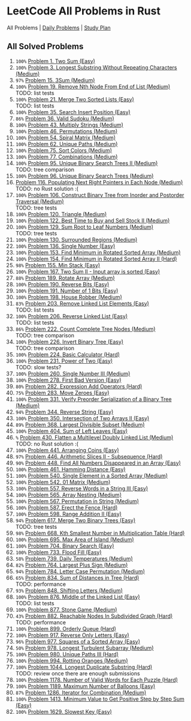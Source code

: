 LeetCode All Problems in Rust
=============================

All Problems | [Daily Problems](DAILY.md) | [Study Plan](STUDY_PLAN.md)

All Solved Problems
-------------------

1. `100%` [Problem 1. Two Sum (Easy)](problem_0001/)
2. `100%` [Problem 3. Longest Substring Without Repeating Characters (Medium)](problem_0003/)
3. `97%` [Problem 15. 3Sum (Medium)](problem_0015/)
4. `100%` [Problem 19. Remove Nth Node From End of List (Medium)](problem_0019/) \
    TODO: list tests
5. `100%` [Problem 21. Merge Two Sorted Lists (Easy)](problem_0021/) \
    TODO: list tests
6. `100%` [Problem 35. Search Insert Position (Easy)](problem_0035/)
7. `86%` [Problem 36. Valid Sudoku (Medium)](problem_0036/)
8. `100%` [Problem 43. Multiply Strings (Medium)](problem_0043/)
9. `100%` [Problem 46. Permutations (Medium)](problem_0046/)
10. `100%` [Problem 54. Spiral Matrix (Medium)](problem_0054/)
11. `100%` [Problem 62. Unique Paths (Medium)](problem_0062/)
12. `100%` [Problem 75. Sort Colors (Medium)](problem_0075/)
13. `100%` [Problem 77. Combinations (Medium)](problem_0077/)
14. `100%` [Problem 95. Unique Binary Search Trees II (Medium)](problem_0095/) \
    TODO: tree comparison
15. `100%` [Problem 96. Unique Binary Search Trees (Medium)](problem_0096/)
16. [Problem 116. Populating Next Right Pointers in Each Node (Medium)](problem_0116/) \
    TODO: no Rust solution :(
17. `100%` [Problem 106. Construct Binary Tree from Inorder and Postorder Traversal (Medium)](problem_0106/) \
    TODO: tree tests
18. `100%` [Problem 120. Triangle (Medium)](problem_0120/)
19. `100%` [Problem 122. Best Time to Buy and Sell Stock II (Medium)](problem_0122/)
20. `100%` [Problem 129. Sum Root to Leaf Numbers (Medium)](problem_0129/) \
    TODO: tree tests
21. `100%` [Problem 130. Surrounded Regions (Medium)](problem_0130/)
22. `100%` [Problem 136. Single Number (Easy)](problem_0136/)
23. `100%` [Problem 153. Find Minimum in Rotated Sorted Array (Medium)](problem_0153/)
24. `100%` [Problem 154. Find Minimum in Rotated Sorted Array II (Hard)](problem_0154/)
25. `98%` [Problem 155. Min Stack (Easy)](problem_0155/)
26. `100%` [Problem 167. Two Sum II - Input array is sorted (Easy)](problem_0167/)
27. `88%` [Problem 189. Rotate Array (Medium)](problem_0189/)
28. `100%` [Problem 190. Reverse Bits (Easy)](problem_0190/)
29. `100%` [Problem 191. Number of 1 Bits (Easy)](problem_0191/)
30. `100%` [Problem 198. House Robber (Medium)](problem_0198/)
31. `83%` [Problem 203. Remove Linked List Elements (Easy)](problem_0203/) \
    TODO: list tests
32. `100%` [Problem 206. Reverse Linked List (Easy)](problem_0206/) \
    TODO: list tests
33. `86%` [Problem 222. Count Complete Tree Nodes (Medium)](problem_0222/) \
    TODO: tree comparison
34. `100%` [Problem 226. Invert Binary Tree (Easy)](problem_0226/) \
    TODO: tree comparison
35. `100%` [Problem 224. Basic Calculator (Hard)](problem_0224/)
36. `100%` [Problem 231. Power of Two (Easy)](problem_0231/) \
    TODO: slow tests?
37. `100%` [Problem 260. Single Number III (Medium)](problem_0260/)
38. `100%` [Problem 278. First Bad Version (Easy)](problem_0278/)
39. `80%` [Problem 282. Expression Add Operators (Hard)](problem_0282/)
40. `75%` [Problem 283. Move Zeroes (Easy)](problem_0283/)
41. `100%` [Problem 331. Verify Preorder Serialization of a Binary Tree (Medium)](problem_0331/)
42. `94%` [Problem 344. Reverse String (Easy)](problem_0344/)
43. `100%` [Problem 350. Intersection of Two Arrays II (Easy)](problem_0350/)
44. `89%` [Problem 368. Largest Divisible Subset (Medium)](problem_0368/)
45. `100%` [Problem 404. Sum of Left Leaves (Easy)](problem_0404/)
46. `%` [Problem 430. Flatten a Multilevel Doubly Linked List (Medium)](problem_0430/) \
    TODO: no Rust solution :(
47. `100%` [Problem 441. Arranging Coins (Easy)](problem_0441/)
48. `97%` [Problem 446. Arithmetic Slices II - Subsequence (Hard)](problem_0446/)
49. `90%` [Problem 448. Find All Numbers Disappeared in an Array (Easy)](problem_0448/)
50. `100%` [Problem 461. Hamming Distance (Easy)](problem_0461/)
51. `100%` [Problem 540. Single Element in a Sorted Array (Medium)](problem_0540/)
52. `100%` [Problem 542. 01 Matrix (Medium)](problem_0542/)
53. `100%` [Problem 557. Reverse Words in a String III (Easy)](problem_0557/)
54. `100%` [Problem 565. Array Nesting (Medium)](problem_0565/)
55. `100%` [Problem 567. Permutation in String (Medium)](problem_0567/)
56. `100%` [Problem 587. Erect the Fence (Hard)](problem_0587/)
57. `100%` [Problem 598. Range Addition II (Easy)](problem_0598/)
58. `94%` [Problem 617. Merge Two Binary Trees (Easy)](problem_0617/) \
    TODO: tree tests
59. `98%` [Problem 668. Kth Smallest Number in Multiplication Table (Hard)](problem_0668/)
60. `100%` [Problem 695. Max Area of Island (Medium)](problem_0695/)
61. `100%` [Problem 704. Binary Search (Easy)](problem_0704/)
62. `100%` [Problem 733. Flood Fill (Easy)](problem_0733/)
63. `58%` [Problem 739. Daily Temperatures (Medium)](problem_0739/)
64. `82%` [Problem 764. Largest Plus Sign (Medium)](problem_0764/)
65. `94%` [Problem 784. Letter Case Permutation (Medium)](problem_0784/)
66. `65%` [Problem 834. Sum of Distances in Tree (Hard)](problem_0834/) \
    TODO: performance
67. `93%` [Problem 848. Shifting Letters (Medium)](problem_0848/)
68. `100%` [Problem 876. Middle of the Linked List (Easy)](problem_0876/) \
    TODO: list tests
69. `100%` [Problem 877. Stone Game (Medium)](problem_0877/)
70. `43%` [Problem 882. Reachable Nodes In Subdivided Graph (Hard)](problem_0882/) \
    TODO: performance
71. `100%` [Problem 899. Orderly Queue (Hard)](problem_0899/)
72. `100%` [Problem 917. Reverse Only Letters (Easy)](problem_0917/)
73. `96%` [Problem 977. Squares of a Sorted Array (Easy)](problem_0977/)
74. `50%` [Problem 978. Longest Turbulent Subarray (Medium)](problem_0978/)
75. `100%` [Problem 980. Unique Paths III (Hard)](problem_0980/)
76. `100%` [Problem 994. Rotting Oranges (Medium)](problem_0994/)
77. `100%` [Problem 1044. Longest Duplicate Substring (Hard)](problem_1044/) \
    TODO: review once there are enough submissions
78. `100%` [Problem 1178. Number of Valid Words for Each Puzzle (Hard)](problem_1178/)
79. `100%` [Problem 1189. Maximum Number of Balloons (Easy)](problem_1189/)
80. `87%` [Problem 1286. Iterator for Combination (Medium)](problem_1286/)
81. `100%` [Problem 1413. Minimum Value to Get Positive Step by Step Sum (Easy)](problem_1413/)
82. `100%` [Problem 1629. Slowest Key (Easy)](problem_1629/)
